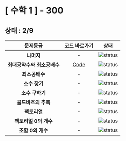 # [ 수학 1 ] - 300
## 상태 : 2/9

| 문제등급 | 코드 바로가기 | 상태 |
| :-: | :-: | :-: |
| **나머지** | - | ![status][DONE] |
| **최대공약수와 최소공배수** | [Code](./_2601/Main.java) | ![status][DONE] |
| **최소공배수** | - | ![status][PREPARING] |
| **소수 찾기** | - | ![status][PREPARING] |
| **소수 구하기** | - | ![status][PREPARING] |
| **골드바흐의 추측** | - | ![status][PREPARING] |
| **팩토리얼** | - | ![status][PREPARING] |
| **팩토리얼 0의 개수** | - | ![status][PREPARING] |
| **조합 0의 개수** | - | ![status][PREPARING] |

[PREPARING]: https://img.shields.io/badge/-준비%20중-B31B1B
[DOING]: https://img.shields.io/badge/-진행%20중-31AE0F
[DONE]: https://img.shields.io/badge/-완%20료-006EBD
